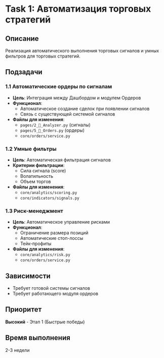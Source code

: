 # Task 1: Автоматизация торговых стратегий

## Описание
Реализация автоматического выполнения торговых сигналов и умных фильтров для торговых стратегий.

## Подзадачи

### 1.1 Автоматические ордеры по сигналам
- **Цель**: Интеграция между Дашбордом и модулем Ордеров
- **Функционал**: 
  - Автоматическое создание сделок при появлении сигналов
  - Связь с существующей системой сигналов
- **Файлы для изменения**:
  - `pages/2_🧮_Analyzer.py` (сигналы)
  - `pages/5_🛒_Orders.py` (ордеры)
  - `core/orders/service.py`

### 1.2 Умные фильтры
- **Цель**: Автоматическая фильтрация сигналов
- **Критерии фильтрации**:
  - Сила сигнала (score)
  - Волатильность
  - Объем торгов
- **Файлы для изменения**:
  - `core/analytics/scoring.py`
  - `core/indicators/signals.py`

### 1.3 Риск-менеджмент
- **Цель**: Автоматическое управление рисками
- **Функционал**:
  - Ограничение размера позиций
  - Автоматические стоп-лоссы
  - Тейк-профиты
- **Файлы для изменения**:
  - `core/analytics/risk.py`
  - `core/orders/service.py`

## Зависимости
- Требует готовой системы сигналов
- Требует работающего модуля ордеров

## Приоритет
**Высокий** - Этап 1 (Быстрые победы)

## Время выполнения
2-3 недели
